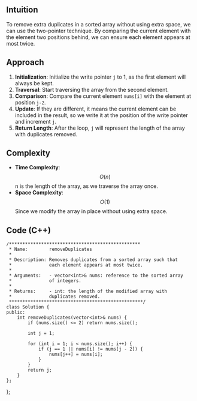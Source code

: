 ## Intuition
To remove extra duplicates in a sorted array without using extra space, we can use the two-pointer technique. By comparing the current element with the element two positions behind, we can ensure each element appears at most twice.

## Approach
1. **Initialization**: Initialize the write pointer `j` to 1, as the first element will always be kept.
2. **Traversal**: Start traversing the array from the second element.
3. **Comparison**: Compare the current element `nums[i]` with the element at position `j-2`.
4. **Update**: If they are different, it means the current element can be included in the result, so we write it at the position of the write pointer and increment `j`.
5. **Return Length**: After the loop, `j` will represent the length of the array with duplicates removed.

## Complexity
- **Time Complexity**: $$O(n)$$
    n is the length of the array, as we traverse the array once.
- **Space Complexity**: $$O(1)$$
    Since we modify the array in place without using extra space.

## Code (C++)
```
/*************************************************
 * Name:        removeDuplicates
 * 
 * Description: Removes duplicates from a sorted array such that 
 *              each element appears at most twice.
 * 
 * Arguments:   - vector<int>& nums: reference to the sorted array 
 *              of integers.
 * 
 * Returns:     - int: the length of the modified array with 
 *              duplicates removed.
 **************************************************/
class Solution {
public:
    int removeDuplicates(vector<int>& nums) {
        if (nums.size() <= 2) return nums.size();

        int j = 1;

        for (int i = 1; i < nums.size(); i++) {
            if (j == 1 || nums[i] != nums[j - 2]) {
                nums[j++] = nums[i];
            }
        }
        return j;
    }
};

```
};